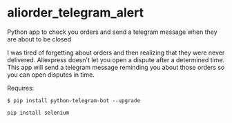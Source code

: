 # aliorder_telegram_alert
Python app to check you orders and send a telegram message when they are about to be closed

I was tired of forgetting about orders and then realizing that they were never delivered. Aliexpress doesn't let you open a dispute after a determined time.
This app will send a telegram message reminding you about those orders so you can open disputes in time.

Requires:
```
$ pip install python-telegram-bot --upgrade
```
```
pip install selenium
```
